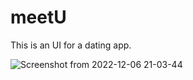 
# meetU
This is an UI for a dating app. 

![Screenshot from 2022-12-06 21-03-44](https://user-images.githubusercontent.com/108197820/206078936-81361204-6d23-4541-abb0-352cb5a1fd89.png)


